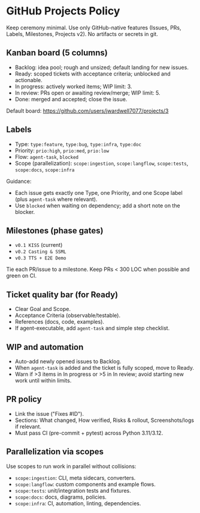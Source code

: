 # GitHub Projects Policy

Keep ceremony minimal. Use only GitHub-native features (Issues, PRs, Labels, Milestones, Projects v2). No artifacts or secrets in git.

## Kanban board (5 columns)

- Backlog: idea pool; rough and unsized; default landing for new issues.
- Ready: scoped tickets with acceptance criteria; unblocked and actionable.
- In progress: actively worked items; WIP limit: 3.
- In review: PRs open or awaiting review/merge; WIP limit: 5.
- Done: merged and accepted; close the issue.

Default board: <https://github.com/users/jwardwell7077/projects/3>

## Labels

- Type: `type:feature`, `type:bug`, `type:infra`, `type:doc`
- Priority: `prio:high`, `prio:med`, `prio:low`
- Flow: `agent-task`, `blocked`
- Scope (parallelization): `scope:ingestion`, `scope:langflow`, `scope:tests`, `scope:docs`, `scope:infra`

Guidance:

- Each issue gets exactly one Type, one Priority, and one Scope label (plus `agent-task` where relevant).
- Use `blocked` when waiting on dependency; add a short note on the blocker.

## Milestones (phase gates)

- `v0.1 KISS` (current)
- `v0.2 Casting & SSML`
- `v0.3 TTS + E2E Demo`

Tie each PR/issue to a milestone. Keep PRs < 300 LOC when possible and green on CI.

## Ticket quality bar (for Ready)

- Clear Goal and Scope.
- Acceptance Criteria (observable/testable).
- References (docs, code, examples).
- If agent-executable, add `agent-task` and simple step checklist.

## WIP and automation

- Auto-add newly opened issues to Backlog.
- When `agent-task` is added and the ticket is fully scoped, move to Ready.
- Warn if >3 items in In progress or >5 in In review; avoid starting new work until within limits.

## PR policy

- Link the issue ("Fixes #ID").
- Sections: What changed, How verified, Risks & rollout, Screenshots/logs if relevant.
- Must pass CI (pre-commit + pytest) across Python 3.11/3.12.

## Parallelization via scopes

Use scopes to run work in parallel without collisions:

- `scope:ingestion`: CLI, meta sidecars, converters.
- `scope:langflow`: custom components and example flows.
- `scope:tests`: unit/integration tests and fixtures.
- `scope:docs`: docs, diagrams, policies.
- `scope:infra`: CI, automation, linting, dependencies.

